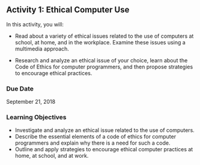 ## Activity 1: Ethical Computer Use

In this activity, you will:

* Read about a variety of ethical issues related to the use of computers at school, at home, and in the workplace. Examine these issues using a multimedia approach.

* Research and analyze an ethical issue of your choice, learn about the Code of Ethics for computer programmers, and then propose strategies to encourage ethical practices.
 
###  Due Date

September 21, 2018

### Learning Objectives

* Investigate and analyze an ethical issue related to the use of computers.
* Describe the essential elements of a code of ethics for computer programmers and explain why there is a need for such a code.
* Outline and apply strategies to encourage ethical computer practices at home, at school, and at work.
